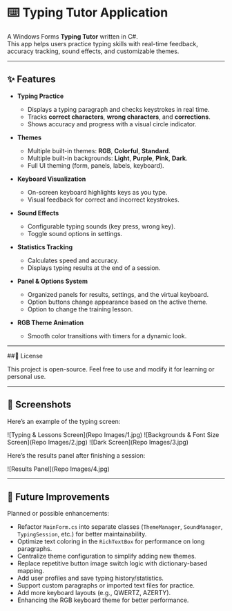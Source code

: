 # ⌨️ Typing Tutor Application

A Windows Forms **Typing Tutor** written in C#.  
This app helps users practice typing skills with real-time feedback, accuracy tracking, sound effects, and customizable themes.

---

## ✨ Features

- **Typing Practice**
  - Displays a typing paragraph and checks keystrokes in real time.
  - Tracks **correct characters**, **wrong characters**, and **corrections**.
  - Shows accuracy and progress with a visual circle indicator.

- **Themes**
  - Multiple built-in themes: **RGB**, **Colorful**, **Standard**.
  - Multiple built-in backgrounds: **Light**, **Purple**, **Pink**, **Dark**.
  - Full UI theming (form, panels, labels, keyboard).

- **Keyboard Visualization**
  - On-screen keyboard highlights keys as you type.
  - Visual feedback for correct and incorrect keystrokes.

- **Sound Effects**
  - Configurable typing sounds (key press, wrong key).
  - Toggle sound options in settings.

- **Statistics Tracking**
  - Calculates speed and accuracy.
  - Displays typing results at the end of a session.

- **Panel & Options System**
  - Organized panels for results, settings, and the virtual keyboard.
  - Option buttons change appearance based on the active theme.
  - Option to change the training lesson. 

- **RGB Theme Animation**
  - Smooth color transitions with timers for a dynamic look.

---

##📄 License

This project is open-source.
Feel free to use and modify it for learning or personal use.

---

## 📸 Screenshots

Here’s an example of the typing screen:

![Typing & Lessons Screen](Repo Images/1.jpg)
![Backgrounds & Font Size Screen](Repo Images/2.jpg)
![Dark Screen](Repo Images/3.jpg)

Here’s the results panel after finishing a session:

![Results Panel](Repo Images/4.jpg)

---

## 🔮 Future Improvements

Planned or possible enhancements:

- Refactor `MainForm.cs` into separate classes (`ThemeManager`, `SoundManager`, `TypingSession`, etc.) for better maintainability.
- Optimize text coloring in the `RichTextBox` for performance on long paragraphs.
- Centralize theme configuration to simplify adding new themes.
- Replace repetitive button image switch logic with dictionary-based mapping.
- Add user profiles and save typing history/statistics.
- Support custom paragraphs or imported text files for practice.
- Add more keyboard layouts (e.g., QWERTZ, AZERTY).
- Enhancing the RGB keyboard theme for better performance.
